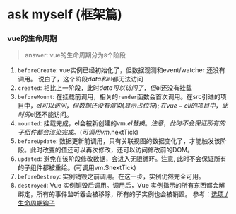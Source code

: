 # ask myself (框架篇)

### vue的生命周期
> answer: vue的生命周期分为`8`个阶段
1. `beforeCreate`: vue实例已经初始化了，但数据观测和event/watcher 还没有调用。
说白了，这个阶段$data和$el都无法访问
2. `created`: 相比上一阶段，此时$data可以访问了，但$el还没有挂载
3. `beforeMount`: 在挂载前调用，相关的`render`函数会首次调用。在src引进的项目中，$el可以访问，但数据还没有
渲染(显示占位符); 在vue-cli的项目中，此时的$el还不能访问。
4. `mounted`: 挂载完成，el会被新创建的vm.$el替换。注意，此时不会保证所有的子组件都会渲染完成。(可调用vm.$nextTick)
5. `beforeUpdate`: 数据更新前调用，只有关联视图的数据变化了，才能触发该阶段。此时改变的值还可以再次修改，还可以访问修改前的DOM。
6. `updated`: 避免在该阶段修改数据，会进入无限循环。注意, 此时不会保证所有的子组件都被重绘。(可调用vm.$nextTick)
7. `beforeDestroy`: 实例销毁之前调用。在这一步，实例仍然完全可用。
8. `destroyed`: Vue 实例销毁后调用。调用后，Vue 实例指示的所有东西都会解绑定，所有的事件监听器会被移除，所有的子实例也会被销毁。
参考：[选项 / 生命周期钩子](https://cn.vuejs.org/v2/api/#%E9%80%89%E9%A1%B9-%E7%94%9F%E5%91%BD%E5%91%A8%E6%9C%9F%E9%92%A9%E5%AD%90)